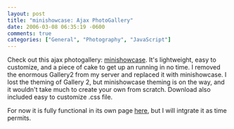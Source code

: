 ```yaml
---
layout: post
title: "minishowcase: Ajax PhotoGallery"
date: 2006-03-08 06:35:19 -0600
comments: true
categories: ["General", "Photography", "JavaScript"]
---
```

Check out this ajax photogallery: <a href="http://minishowcase.backpackit.com/pub/367875">minishowcase</a>. It's lightweight, easy to customize, and a piece of cake to get up an running in no time. I removed the enormous Gallery2 from my server and replaced it with minishowcase. I lost the theming of Gallery 2, but minishowcase theming is on the way, and it wouldn't take much to create your own from scratch. Download also included easy to customize .css file. 

For now it is fully functional in its own page <a href="http://jessecravens.com/gallery/">here</a>, but I will intgrate it as time permits. 
